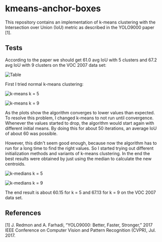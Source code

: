 # kmeans-anchor-boxes
This repository contains an implementation of k-means clustering with the Intersection over Union (IoU) metric as described in the YOLO9000 paper [1].

## Tests
According to the paper we should get 61.0 avg IoU with 5 clusters and 67.2 avg IoU with 9 clusters on the VOC 2007 data set:

![Table](https://i.imgur.com/DoScgDL.png)

First I tried normal k-means clustering:

![k-means k = 5](https://i.imgur.com/lnHijWm.png)

![k-means k = 9](https://i.imgur.com/w0pePI0.png)

As the plots show the algorithm converges to lower values than expected. To resolve this problem, I changed k-means to not run until convergence. Whenever the values started to drop, the algorithm would start again with different initial means. By doing this for about 50 iterations, an average IoU of about 60 was possible.

However, this didn't seem good enough, because now the algorithm has to run for a long time to find the right values. So I started trying out different initialization methods and variants of k-means clustering. In the end the best results were obtained by just using the median to calculate the new centroids.

![k-medians k = 5](https://i.imgur.com/bxtX4cD.png)

![k-medians k = 9](https://i.imgur.com/ly2OGuj.png)

The end result is about 60.15 for k = 5 and 67.13 for k = 9 on the VOC 2007 data set.

## References

[1] J. Redmon and A. Farhadi, “YOLO9000: Better, Faster, Stronger,” 2017 IEEE Conference on Computer Vision and Pattern Recognition (CVPR), Jul. 2017.
